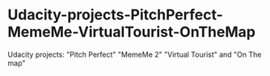 # Udacity-projects-PitchPerfect-MemeMe-VirtualTourist-OnTheMap
Udacity projects: "Pitch Perfect"  "MemeMe 2" "Virtual Tourist" and "On The map" 
